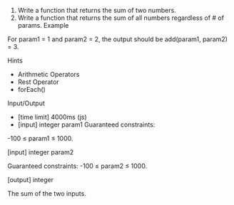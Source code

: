 1. Write a function that returns the sum of two numbers.
2. Write a function that returns the sum of all numbers regardless of # of params.
Example

For param1 = 1 and param2 = 2, the output should be add(param1, param2) = 3.

Hints

- Arithmetic Operators
- Rest Operator
- forEach()

Input/Output

- [time limit] 4000ms (js)
- [input] integer param1
Guaranteed constraints:

-100 ≤ param1 ≤ 1000.

[input] integer param2

Guaranteed constraints: -100 ≤ param2 ≤ 1000.

[output] integer

The sum of the two inputs.